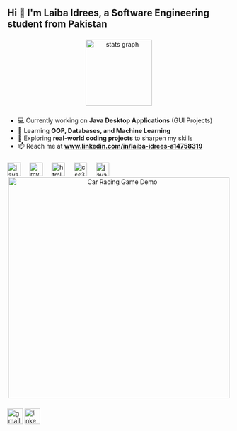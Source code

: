 <h2 align="left">Hi 👋 I'm Laiba Idrees, a Software Engineering student from Pakistan</h2>

###

<div align="center">
  <img src="https://github-readme-stats.vercel.app/api?username=laiba7826&hide_title=false&hide_rank=false&show_icons=true&include_all_commits=true&count_private=true&disable_animations=false&theme=radical&locale=en&hide_border=false" height="150" alt="stats graph" />
</div>

###

- 💻 Currently working on **Java Desktop Applications** (GUI Projects)  
- 🌱 Learning **OOP, Databases, and Machine Learning**
- 🚀 Exploring **real-world coding projects** to sharpen my skills  
- 📫 Reach me at **www.linkedin.com/in/laiba-idrees-a14758319**  

###

<div align="left">
  <img src="https://cdn.jsdelivr.net/gh/devicons/devicon/icons/java/java-original.svg" height="30" alt="java logo" />
  <img width="12" />
  <img src="https://cdn.jsdelivr.net/gh/devicons/devicon/icons/mysql/mysql-original.svg" height="30" alt="mysql logo" />
  <img width="12" />
  <img src="https://cdn.jsdelivr.net/gh/devicons/devicon/icons/html5/html5-original.svg" height="30" alt="html5 logo" />
  <img width="12" />
  <img src="https://cdn.jsdelivr.net/gh/devicons/devicon/icons/css3/css3-original.svg" height="30" alt="css3 logo" />
  <img width="12" />
  <img src="https://cdn.jsdelivr.net/gh/devicons/devicon/icons/javascript/javascript-original.svg" height="30" alt="javascript logo" />
  <div align="center">
  <img src="https://media.giphy.com/media/l3vR7sYV3X8AEqbUY/giphy.gif" alt="Car Racing Game Demo" width="500"/>
</div>

</div>

###

<div align="left">
  <a href="mailto:laibaidrees@example.com"><img src="https://img.shields.io/static/v1?message=Gmail&logo=gmail&label=&color=D14836&logoColor=white&labelColor=&style=for-the-badge" height="35" alt="gmail logo" /></a>
  <a href="https://www.linkedin.com/in/laibaidrees" target="_blank"><img src="https://img.shields.io/static/v1?message=LinkedIn&logo=linkedin&label=&color=0077B5&logoColor=white&labelColor=&style=for-the-badge" height="35" alt="linkedin logo" /></a>
</div>

###

<br clear="both">
